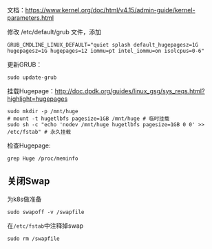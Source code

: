 文档：https://www.kernel.org/doc/html/v4.15/admin-guide/kernel-parameters.html

修改 /etc/default/grub 文件，添加

```
GRUB_CMDLINE_LINUX_DEFAULT="quiet splash default_hugepagesz=1G hugepagesz=1G hugepages=12 iommu=pt intel_iommu=on isolcpus=0-6"
```
更新GRUB：
```
sudo update-grub
```

挂载Hugepage：http://doc.dpdk.org/guides/linux_gsg/sys_reqs.html?highlight=hugepages
```
sudo mkdir -p /mnt/huge
# mount -t hugetlbfs pagesize=1GB /mnt/huge # 临时挂载
sudo sh -c "echo 'nodev /mnt/huge hugetlbfs pagesize=1GB 0 0' >> /etc/fstab" # 永久挂载
```

检查Hugepage:
```
grep Huge /proc/meminfo
```

## 关闭Swap

为k8s做准备

```
sudo swapoff -v /swapfile
```

在`/etc/fstab`中注释掉swap

```
sudo rm /swapfile
```

